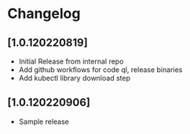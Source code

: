 # Changelog

## [1.0.120220819]

- Initial Release from internal repo
- Add github workflows for code ql, release binaries
- Add kubectl library download step

## [1.0.120220906]

- Sample release
